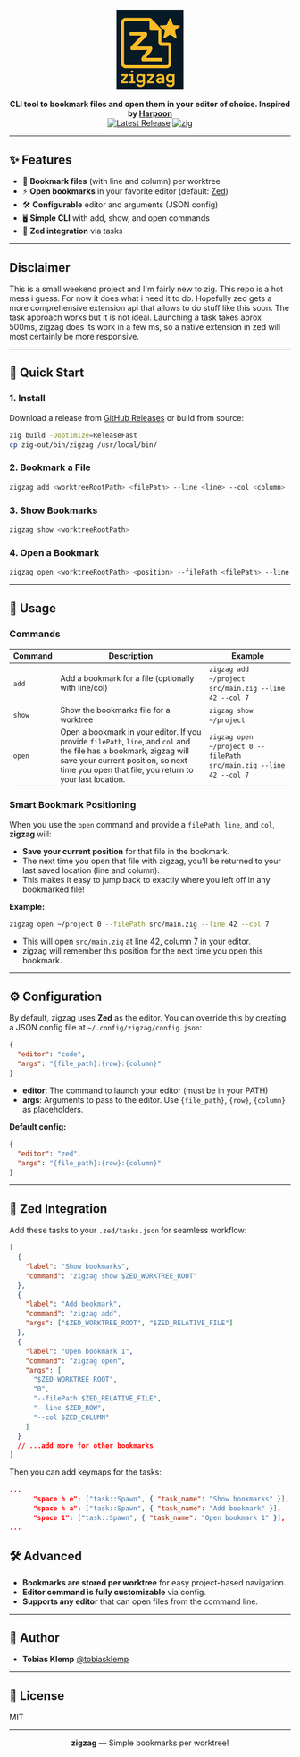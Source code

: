<p align="center">
  <img src="https://raw.githubusercontent.com/tobiasklemp/zigzag/main/assets/logo_zigzag.png" alt="zigzag logo" width="120" />
</p>

<p align="center">
  <b>CLI tool to bookmark files and open them in your editor of choice. Inspired by <a href="https://github.com/ThePrimeagen/harpoon">Harpoon</a></b><br>
  <a href="https://github.com/tobiasklemp/zigzag/releases"><img src="https://img.shields.io/github/v/release/tobiasklemp/zigzag" alt="Latest Release"></a>
  <a href="https://ziglang.org/"><img src="https://img.shields.io/badge/zig-0.12.0-orange" alt="zig"></a>
</p>

---

## ✨ Features

- 📑 **Bookmark files** (with line and column) per worktree
- ⚡ **Open bookmarks** in your favorite editor (default: [Zed](https://zed.dev))
- 🛠️ **Configurable** editor and arguments (JSON config)
- 🖥️ **Simple CLI** with add, show, and open commands
- 🧩 **Zed integration** via tasks

---

## Disclaimer

This is a small weekend project and I'm fairly new to zig. This repo is a hot mess i guess. For now it does what i need it to do. Hopefully zed gets a more comprehensive extension api that allows to do stuff like this soon.
The task approach works but it is not ideal. Launching a task takes aprox 500ms, zigzag does its work in a few ms, so a native extension in zed will most certainly be more responsive.

---

## 🚀 Quick Start

### 1. **Install**

Download a release from [GitHub Releases](https://github.com/tobiasklemp/zigzag/releases) or build from source:

```sh
zig build -Doptimize=ReleaseFast
cp zig-out/bin/zigzag /usr/local/bin/
```

### 2. **Bookmark a File**

```sh
zigzag add <worktreeRootPath> <filePath> --line <line> --col <column>
```

### 3. **Show Bookmarks**

```sh
zigzag show <worktreeRootPath>
```

### 4. **Open a Bookmark**

```sh
zigzag open <worktreeRootPath> <position> --filePath <filePath> --line <line> --col <column>
```

---

## 📝 Usage

### **Commands**

| Command | Description | Example |
|---------|-------------|---------|
| `add`   | Add a bookmark for a file (optionally with line/col) | `zigzag add ~/project src/main.zig --line 42 --col 7` |
| `show`  | Show the bookmarks file for a worktree | `zigzag show ~/project` |
| `open`  | Open a bookmark in your editor. If you provide `filePath`, `line`, and `col` and the file has a bookmark, zigzag will save your current position, so next time you open that file, you return to your last location. | `zigzag open ~/project 0 --filePath src/main.zig --line 42 --col 7` |

### **Smart Bookmark Positioning**

When you use the `open` command and provide a `filePath`, `line`, and `col`, **zigzag** will:

- **Save your current position** for that file in the bookmark.
- The next time you open that file with zigzag, you’ll be returned to your last saved location (line and column).
- This makes it easy to jump back to exactly where you left off in any bookmarked file!

**Example:**

```sh
zigzag open ~/project 0 --filePath src/main.zig --line 42 --col 7
```

- This will open `src/main.zig` at line 42, column 7 in your editor.
- zigzag will remember this position for the next time you open this bookmark.

---

## ⚙️ Configuration

By default, zigzag uses **Zed** as the editor.
You can override this by creating a JSON config file at `~/.config/zigzag/config.json`:

```json
{
  "editor": "code",
  "args": "{file_path}:{row}:{column}"
}
```

- **editor**: The command to launch your editor (must be in your PATH)
- **args**: Arguments to pass to the editor.
  Use `{file_path}`, `{row}`, `{column}` as placeholders.

**Default config:**
```json
{
  "editor": "zed",
  "args": "{file_path}:{row}:{column}"
}
```

---

## 🧩 Zed Integration

Add these tasks to your `.zed/tasks.json` for seamless workflow:

```json
[
  {
    "label": "Show bookmarks",
    "command": "zigzag show $ZED_WORKTREE_ROOT"
  },
  {
    "label": "Add bookmark",
    "command": "zigzag add",
    "args": ["$ZED_WORKTREE_ROOT", "$ZED_RELATIVE_FILE"]
  },
  {
    "label": "Open bookmark 1",
    "command": "zigzag open",
    "args": [
      "$ZED_WORKTREE_ROOT",
      "0",
      "--filePath $ZED_RELATIVE_FILE",
      "--line $ZED_ROW",
      "--col $ZED_COLUMN"
    ]
  }
  // ...add more for other bookmarks
]
```

Then you can add keymaps for the tasks:

```json
...
      "space h e": ["task::Spawn", { "task_name": "Show bookmarks" }],
      "space h a": ["task::Spawn", { "task_name": "Add bookmark" }],
      "space 1": ["task::Spawn", { "task_name": "Open bookmark 1" }],
...
```

## 🛠️ Advanced

- **Bookmarks are stored per worktree** for easy project-based navigation.
- **Editor command is fully customizable** via config.
- **Supports any editor** that can open files from the command line.

---

## 👤 Author

- **Tobias Klemp**
  [@tobiasklemp](https://github.com/tobiasklemp)

---

## 📄 License

MIT

---

<p align="center">
  <b>zigzag</b> — Simple bookmarks per worktree!
</p>
